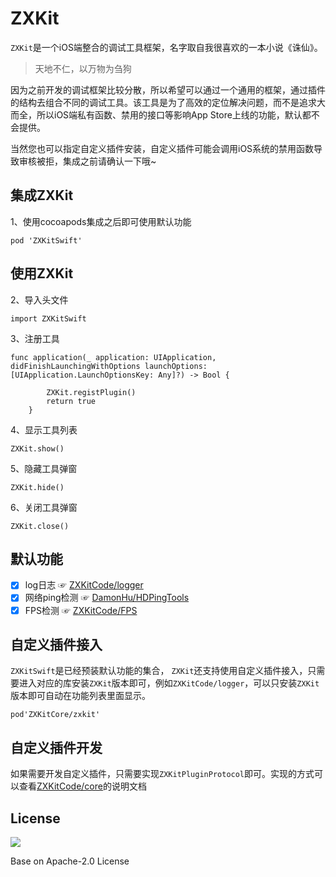 # ZXKit

`ZXKit`是一个iOS端整合的调试工具框架，名字取自我很喜欢的一本小说《诛仙》。

> 天地不仁，以万物为刍狗

因为之前开发的调试框架比较分散，所以希望可以通过一个通用的框架，通过插件的结构去组合不同的调试工具。该工具是为了高效的定位解决问题，而不是追求大而全，所以iOS端私有函数、禁用的接口等影响App Store上线的功能，默认都不会提供。

当然您也可以指定自定义插件安装，自定义插件可能会调用iOS系统的禁用函数导致审核被拒，集成之前请确认一下哦~

## 集成ZXKit

1、使用cocoapods集成之后即可使用默认功能

```
pod 'ZXKitSwift'
```

## 使用ZXKit

2、导入头文件

```
import ZXKitSwift
```

3、注册工具

```
func application(_ application: UIApplication, didFinishLaunchingWithOptions launchOptions: [UIApplication.LaunchOptionsKey: Any]?) -> Bool {

        ZXKit.registPlugin()
        return true
    }
```
4、显示工具列表

```
ZXKit.show()
```
5、隐藏工具弹窗

```
ZXKit.hide()
```
6、关闭工具弹窗

```
ZXKit.close()
```

## 默认功能

- [x] log日志 ☞ [ZXKitCode/logger](https://github.com/ZXKitCode/logger)
- [x] 网络ping检测 ☞ [DamonHu/HDPingTools](https://github.com/DamonHu/HDPingTools)
- [x] FPS检测 ☞ [ZXKitCode/FPS](https://github.com/ZXKitCode/FPS)

## 自定义插件接入

`ZXKitSwift`是已经预装默认功能的集合， `ZXKit`还支持使用自定义插件接入，只需要进入对应的库安装`ZXKit`版本即可，例如`ZXKitCode/logger`，可以只安装`ZXKit`版本即可自动在功能列表里面显示。

```
pod'ZXKitCore/zxkit'
```

## 自定义插件开发


如果需要开发自定义插件，只需要实现`ZXKitPluginProtocol`即可。实现的方式可以查看[ZXKitCode/core](https://github.com/ZXKitCode/core)的说明文档

## License

![](https://camo.githubusercontent.com/eb9066a6d8e0950066f3757c420e3a607c0929583b48ebda6fd9a6f50ccfc8f1/68747470733a2f2f7777772e6170616368652e6f72672f696d672f41534632307468416e6e69766572736172792e6a7067)

Base on Apache-2.0 License